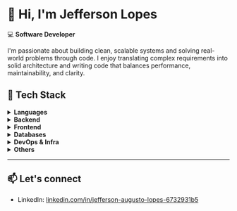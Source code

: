 # 👋 Hi, I'm Jefferson Lopes

💻 **Software Developer**

I'm passionate about building clean, scalable systems and solving real-world problems through code. 
I enjoy translating complex requirements into solid architecture and writing code that balances performance, maintainability, and clarity.


## 🧠 Tech Stack

<details>
<summary><strong>Languages</strong></summary>

![Go](https://img.shields.io/badge/-Go-00ADD8?logo=go&logoColor=white&style=flat)  
![TypeScript](https://img.shields.io/badge/-TypeScript-3178C6?logo=typescript&logoColor=white&style=flat)  
![JavaScript](https://img.shields.io/badge/-JavaScript-F7DF1E?logo=javascript&logoColor=black&style=flat)  
![PHP](https://img.shields.io/badge/-PHP-777BB4?logo=php&logoColor=white&style=flat)  
![C#](https://img.shields.io/badge/-C%23-239120?logo=c-sharp&logoColor=white&style=flat)  
![Swift](https://img.shields.io/badge/-Swift-FA7343?logo=swift&logoColor=white&style=flat)  

</details>

<details>
<summary><strong>Backend</strong></summary>

![.NET](https://img.shields.io/badge/-.NET-512BD4?logo=dotnet&logoColor=white&style=flat)  
![NestJS](https://img.shields.io/badge/-NestJS-E0234E?logo=nestjs&logoColor=white&style=flat)  
![Node.js](https://img.shields.io/badge/-Node.js-339933?logo=node.js&logoColor=white&style=flat)  
![Laravel](https://img.shields.io/badge/-Laravel-FF2D20?logo=laravel&logoColor=white&style=flat)  
![CakePHP](https://img.shields.io/badge/-CakePHP-D33C43?logo=cakephp&logoColor=white&style=flat)  
![CodeIgniter](https://img.shields.io/badge/-CodeIgniter-EF4223?logo=codeigniter&logoColor=white&style=flat)  
![REST API](https://img.shields.io/badge/-REST%20API-00599C?logo=protocols.io&logoColor=white&style=flat)  
![TypeORM](https://img.shields.io/badge/-TypeORM-CB3837?logo=typeorm&logoColor=white&style=flat)

</details>

<details>
<summary><strong>Frontend</strong></summary>

![React](https://img.shields.io/badge/-React-61DAFB?logo=react&logoColor=black&style=flat)  
![Next.js](https://img.shields.io/badge/-Next.js-000000?logo=next.js&logoColor=white&style=flat)  
![Gatsby](https://img.shields.io/badge/-Gatsby-663399?logo=gatsby&logoColor=white&style=flat)  
![WordPress](https://img.shields.io/badge/-WordPress-5091CD?logo=wordpress&logoColor=white&style=flat)  
![Joomla](https://img.shields.io/badge/-Joomla-5091CD?logo=joomla&logoColor=white&style=flat)  
![Bootstrap](https://img.shields.io/badge/-Bootstrap-7952B3?logo=bootstrap&logoColor=white&style=flat)  
![Materialize](https://img.shields.io/badge/-Materialize-EE6E73?logo=materializecss&logoColor=white&style=flat)  
![Mantine](https://img.shields.io/badge/-Mantine-339AF0?logo=mantine&logoColor=white&style=flat)  
![Sass](https://img.shields.io/badge/-Sass-CC6699?logo=sass&logoColor=white&style=flat)  
![jQuery](https://img.shields.io/badge/-jQuery-0769AD?logo=jquery&logoColor=white&style=flat)

</details>

<details>
<summary><strong>Databases</strong></summary>

![MySQL](https://img.shields.io/badge/-MySQL-4479A1?logo=mysql&logoColor=white&style=flat)  
![SQL Server](https://img.shields.io/badge/-SQL%20Server-CC2927?logo=microsoftsqlserver&logoColor=white&style=flat)  
![DynamoDB](https://img.shields.io/badge/-DynamoDB-4053D6?logo=amazon-dynamodb&logoColor=white&style=flat)  
![Prisma](https://img.shields.io/badge/-Prisma-2D3748?logo=prisma&logoColor=white&style=flat)  
![Redis](https://img.shields.io/badge/-Redis-DC382D?logo=redis&logoColor=white&style=flat)

</details>

<details>
<summary><strong>DevOps & Infra</strong></summary>

![Docker](https://img.shields.io/badge/-Docker-2496ED?logo=docker&logoColor=white&style=flat)  
![PM2](https://img.shields.io/badge/-PM2-2B037A?logo=pm2&logoColor=white&style=flat)  
![Nginx](https://img.shields.io/badge/-Nginx-009639?logo=nginx&logoColor=white&style=flat)  
![Apache](https://img.shields.io/badge/-Apache-D22128?logo=apache&logoColor=white&style=flat)  
![AWS](https://img.shields.io/badge/-AWS-232F3E?logo=amazon-aws&logoColor=white&style=flat)  
![Lambda](https://img.shields.io/badge/-AWS%20Lambda-FF9900?logo=aws-lambda&logoColor=white&style=flat)  
![Terraform](https://img.shields.io/badge/-Terraform-7B42BC?logo=terraform&logoColor=white&style=flat)  
*(ECS, EC2, RDS, CloudFront)*

</details>

<details>
<summary><strong>Others</strong></summary>

![Cloudflare](https://img.shields.io/badge/-Cloudflare-F38020?logo=cloudflare&logoColor=white&style=flat)  
![Mailgun](https://img.shields.io/badge/-Mailgun-512D6D?logo=mailgun&logoColor=white&style=flat)  
![WooCommerce](https://img.shields.io/badge/-WooCommerce-96588A?logo=woocommerce&logoColor=white&style=flat)

</details>

---

## 📫 Let's connect

- LinkedIn: [linkedin.com/in/jefferson-augusto-lopes-6732931b5](https://www.linkedin.com/in/jefferson-augusto-lopes-6732931b5/)

